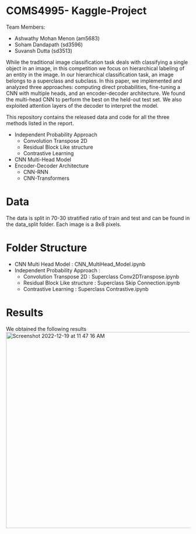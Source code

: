 # COMS4995- Kaggle-Project

Team Members:
* Ashwathy Mohan Menon (am5683)
* Soham Dandapath (sd3596)
* Suvansh Dutta (sd3513)

While the traditional image classification task deals with classifying a single object in an image, in this competition we focus on hierarchical labeling of an entity in the image. In our hierarchical classification task, an image belongs to a superclass and subclass. In this paper, we implemented and analyzed three approaches: computing direct probabilities, fine-tuning a CNN with multiple heads, and an encoder-decoder architecture. We found the multi-head CNN to perform the best on the held-out test set. We also exploited attention layers of the decoder to interpret the model. <br>

This repository contains the released data and code for all the three methods listed in the report.

* Independent Probability Approach
    * Convolution Transpose 2D
    * Residual Block Like structure
    * Contrastive Learning
* CNN Multi-Head Model
* Encoder-Decoder Architecture
  * CNN-RNN 
  * CNN-Transformers

# Data 
The data is split in 70-30 stratified ratio of train and test and can be found in the data_split folder. Each image is a 8x8 pixels. 

# Folder Structure 
* CNN Multi Head Model  : CNN\_MultiHead\_Model.ipynb 
* Independent Probability Approach : 
    * Convolution Transpose 2D : Superclass Conv2DTranspose.ipynb
    * Residual Block Like structure : Superclass Skip Connection.ipynb
    * Contrastive Learning : Superclass Contrastive.ipynb

# Results 
We obtained the following results <br/>
<img width="536" alt="Screenshot 2022-12-19 at 11 47 16 AM" src="https://user-images.githubusercontent.com/42071654/208477134-be04dbac-4e2d-4cbc-a04d-59055a31ee09.png">

